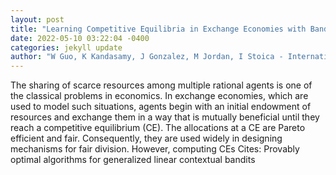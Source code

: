 ```yaml
--- 
layout: post 
title: "Learning Competitive Equilibria in Exchange Economies with Bandit Feedback" 
date: 2022-05-10 03:22:04 -0400 
categories: jekyll update 
author: "W Guo, K Kandasamy, J Gonzalez, M Jordan, I Stoica - International Conference on , 2022" 
--- 
```

The sharing of scarce resources among multiple rational agents is one of the classical problems in economics. In exchange economies, which are used to model such situations, agents begin with an initial endowment of resources and exchange them in a way that is mutually beneficial until they reach a competitive equilibrium (CE). The allocations at a CE are Pareto efficient and fair. Consequently, they are used widely in designing mechanisms for fair division. However, computing CEs Cites: Provably optimal algorithms for generalized linear contextual bandits